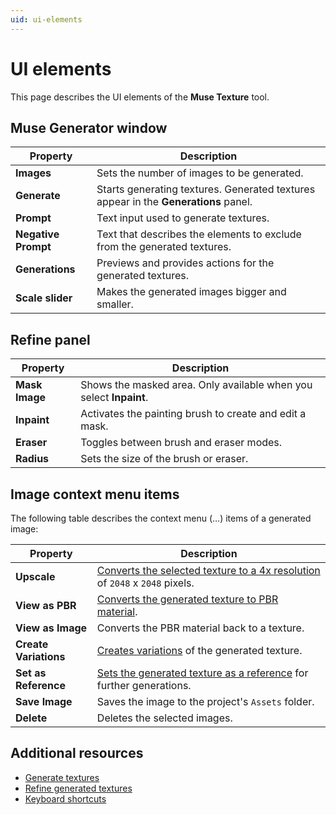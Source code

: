 ```yaml
---
uid: ui-elements
---
```


# UI elements

This page describes the UI elements of the **Muse Texture** tool.

## Muse Generator window

| **Property** | **Description** |
| --- | --- |
| **Images** | Sets the number of images to be generated. |
| **Generate** | Starts generating textures. Generated textures appear in the **Generations** panel. |
| **Prompt** | Text input used to generate textures. |
| **Negative Prompt** | Text that describes the elements to exclude from the generated textures. |
| **Generations** | Previews and provides actions for the generated textures. |
| **Scale slider** | Makes the generated images bigger and smaller. |

## Refine panel

| **Property** | **Description** |
| --- | --- |
| **Mask Image** | Shows the masked area. Only available when you select **Inpaint**. |
| **Inpaint** | Activates the painting brush to create and edit a mask. |
| **Eraser** | Toggles between brush and eraser modes. |
| **Radius** | Sets the size of the brush or eraser. |

## Image context menu items

The following table describes the context menu (&#8230;)  items of a generated image:

| **Property** | **Description** |
| --- | --- |
| **Upscale** | [Converts the selected texture to a 4x resolution](xref:upscale) of `2048` x `2048` pixels.|
| **View as PBR** | [Converts the generated texture to PBR material](xref:view-as-pbr). |
| **View as Image** | Converts the PBR material back to a texture. |
| **Create Variations** | [Creates variations](xref:create-variations) of the generated texture. |
| **Set as Reference** | [Sets the generated texture as a reference](xref:set-as-reference) for further generations. |
| **Save Image** | Saves the image to the project's `Assets` folder. |
| **Delete** | Deletes the selected images. |

## Additional resources

* [Generate textures](xref:generate)
* [Refine generated textures](xref:refine)
* [Keyboard shortcuts](xref:keyboard-shortcuts)